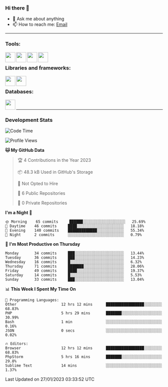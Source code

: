 ### Hi there 👋

- 💬 Ask me about anything
- 📫 How to reach me: [Email]

---

### Tools:
<img align='left' height="32" width="32" src="https://cdn.jsdelivr.net/npm/simple-icons@4.8.0/icons/phpstorm.svg" />
<img align='left' height="32" width="32" src="https://cdn.jsdelivr.net/npm/simple-icons@4.8.0/icons/sublimetext.svg" />
<img align='left' height="32" width="32" src="https://cdn.jsdelivr.net/npm/simple-icons@4.8.0/icons/laragon.svg" />
<img align='left' height="32" width="32" src="https://cdn.jsdelivr.net/npm/simple-icons@4.8.0/icons/xampp.svg" />
<br>

### Libraries and frameworks:
<img align='left' height="32" width="32" src="https://cdn.jsdelivr.net/npm/simple-icons@4.8.0/icons/laravel.svg" />
<img align='left' height="32" width="32" src="https://cdn.jsdelivr.net/npm/simple-icons@4.8.0/icons/jquery.svg" />
<br>

### Databases:
<img align='left' height="32" width="32" src="https://cdn.jsdelivr.net/npm/simple-icons@4.8.0/icons/mysql.svg" />
<br>

---
### Development Stats
<!--START_SECTION:waka-->
![Code Time](http://img.shields.io/badge/Code%20Time-830%20hrs%2015%20mins-blue)

![Profile Views](http://img.shields.io/badge/Profile%20Views-1-blue)

**🐱 My GitHub Data** 

> 🏆 4 Contributions in the Year 2023
 > 
> 📦 48.3 kB Used in GitHub's Storage 
 > 
> 🚫 Not Opted to Hire
 > 
> 📜 6 Public Repositories 
 > 
> 🔑 0 Private Repositories  
 > 
**I'm a Night 🦉** 

```text
🌞 Morning    65 commits     ██████░░░░░░░░░░░░░░░░░░░   25.69% 
🌆 Daytime    46 commits     ████░░░░░░░░░░░░░░░░░░░░░   18.18% 
🌃 Evening    140 commits    █████████████░░░░░░░░░░░░   55.34% 
🌙 Night      2 commits      ░░░░░░░░░░░░░░░░░░░░░░░░░   0.79%

```
📅 **I'm Most Productive on Thursday** 

```text
Monday       34 commits     ███░░░░░░░░░░░░░░░░░░░░░░   13.44% 
Tuesday      36 commits     ███░░░░░░░░░░░░░░░░░░░░░░   14.23% 
Wednesday    16 commits     █░░░░░░░░░░░░░░░░░░░░░░░░   6.32% 
Thursday     71 commits     ███████░░░░░░░░░░░░░░░░░░   28.06% 
Friday       49 commits     ████░░░░░░░░░░░░░░░░░░░░░   19.37% 
Saturday     14 commits     █░░░░░░░░░░░░░░░░░░░░░░░░   5.53% 
Sunday       33 commits     ███░░░░░░░░░░░░░░░░░░░░░░   13.04%

```


📊 **This Week I Spent My Time On** 

```text
💬 Programming Languages: 
Other                    12 hrs 12 mins      █████████████████░░░░░░░░   68.83% 
PHP                      5 hrs 29 mins       ███████░░░░░░░░░░░░░░░░░░   30.99% 
Bash                     1 min               ░░░░░░░░░░░░░░░░░░░░░░░░░   0.16% 
JSON                     0 secs              ░░░░░░░░░░░░░░░░░░░░░░░░░   0.02%

🔥 Editors: 
Browser                  12 hrs 12 mins      █████████████████░░░░░░░░   68.83% 
PhpStorm                 5 hrs 16 mins       ███████░░░░░░░░░░░░░░░░░░   29.8% 
Sublime Text             14 mins             ░░░░░░░░░░░░░░░░░░░░░░░░░   1.37%

```


 Last Updated on 27/01/2023 03:33:52 UTC
<!--END_SECTION:waka-->

[huyviet]: https://huyviet.vn/
[EMAIl]: https://mail.google.com/mail/u/0/?fs=1&tf=cm&source=mailto&to=huynguyenviet0110@gmail.com
